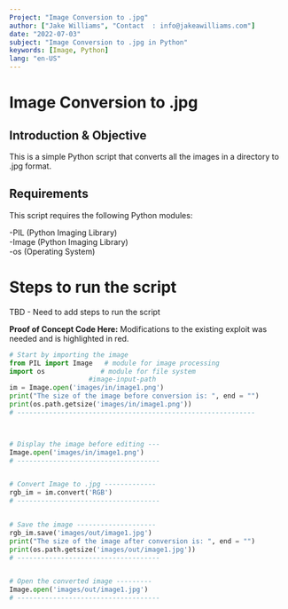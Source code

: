 ```yaml
---
Project: "Image Conversion to .jpg"
author: ["Jake Williams", "Contact  : info@jakeawilliams.com"]
date: "2022-07-03"
subject: "Image Conversion to .jpg in Python"
keywords: [Image, Python]
lang: "en-US"
---
```

# Image Conversion to .jpg

## Introduction & Objective

This is a simple Python script that converts all the images in a directory to .jpg format.


## Requirements

This script requires the following Python modules:

-PIL (Python Imaging Library) <br>
-Image (Python Imaging Library) <br>
-os (Operating System)

# Steps to run the script

TBD - Need to add steps to run the script

**Proof of Concept Code Here:**
Modifications to the existing exploit was needed and is highlighted in red.

```python
# Start by importing the image
from PIL import Image   # module for image processing
import os              # module for file system
                    #image-input-path
im = Image.open('images/in/image1.png')
print("The size of the image before conversion is: ", end = "")
print(os.path.getsize('images/in/image1.png'))
# ------------------------------------------------------------



# Display the image before editing ---
Image.open('images/in/image1.png') 
# ------------------------------------


# Convert Image to .jpg -------------
rgb_im = im.convert('RGB')
# ------------------------------------


# Save the image --------------------
rgb_im.save('images/out/image1.jpg')
print("The size of the image after conversion is: ", end = "")
print(os.path.getsize('images/out/image1.jpg'))
# ------------------------------------


# Open the converted image ---------
Image.open('images/out/image1.jpg') 
# ------------------------------------
